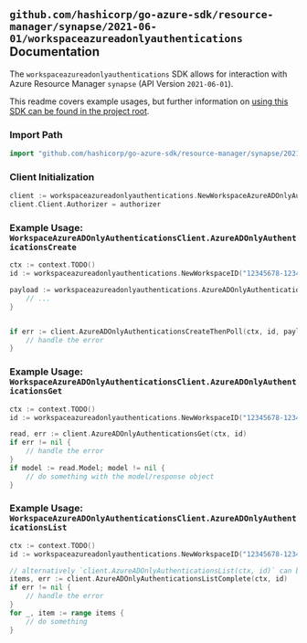 
## `github.com/hashicorp/go-azure-sdk/resource-manager/synapse/2021-06-01/workspaceazureadonlyauthentications` Documentation

The `workspaceazureadonlyauthentications` SDK allows for interaction with Azure Resource Manager `synapse` (API Version `2021-06-01`).

This readme covers example usages, but further information on [using this SDK can be found in the project root](https://github.com/hashicorp/go-azure-sdk/tree/main/docs).

### Import Path

```go
import "github.com/hashicorp/go-azure-sdk/resource-manager/synapse/2021-06-01/workspaceazureadonlyauthentications"
```


### Client Initialization

```go
client := workspaceazureadonlyauthentications.NewWorkspaceAzureADOnlyAuthenticationsClientWithBaseURI("https://management.azure.com")
client.Client.Authorizer = authorizer
```


### Example Usage: `WorkspaceAzureADOnlyAuthenticationsClient.AzureADOnlyAuthenticationsCreate`

```go
ctx := context.TODO()
id := workspaceazureadonlyauthentications.NewWorkspaceID("12345678-1234-9876-4563-123456789012", "example-resource-group", "workspaceName")

payload := workspaceazureadonlyauthentications.AzureADOnlyAuthentication{
	// ...
}


if err := client.AzureADOnlyAuthenticationsCreateThenPoll(ctx, id, payload); err != nil {
	// handle the error
}
```


### Example Usage: `WorkspaceAzureADOnlyAuthenticationsClient.AzureADOnlyAuthenticationsGet`

```go
ctx := context.TODO()
id := workspaceazureadonlyauthentications.NewWorkspaceID("12345678-1234-9876-4563-123456789012", "example-resource-group", "workspaceName")

read, err := client.AzureADOnlyAuthenticationsGet(ctx, id)
if err != nil {
	// handle the error
}
if model := read.Model; model != nil {
	// do something with the model/response object
}
```


### Example Usage: `WorkspaceAzureADOnlyAuthenticationsClient.AzureADOnlyAuthenticationsList`

```go
ctx := context.TODO()
id := workspaceazureadonlyauthentications.NewWorkspaceID("12345678-1234-9876-4563-123456789012", "example-resource-group", "workspaceName")

// alternatively `client.AzureADOnlyAuthenticationsList(ctx, id)` can be used to do batched pagination
items, err := client.AzureADOnlyAuthenticationsListComplete(ctx, id)
if err != nil {
	// handle the error
}
for _, item := range items {
	// do something
}
```
